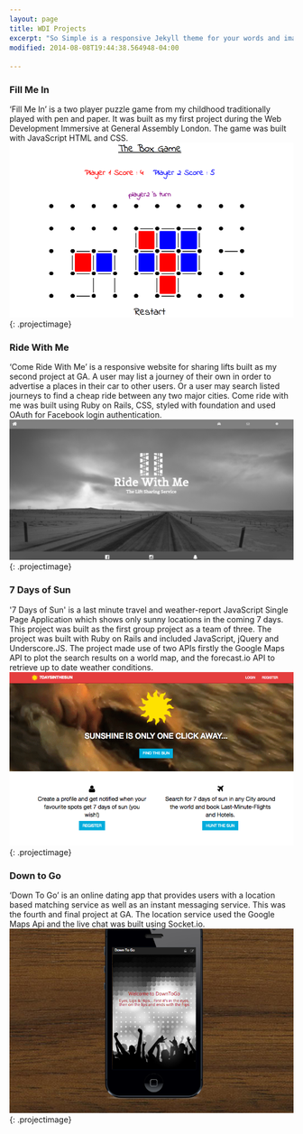 ```yaml
---
layout: page
title: WDI Projects
excerpt: "So Simple is a responsive Jekyll theme for your words and images."
modified: 2014-08-08T19:44:38.564948-04:00

---
```



### Fill Me In
‘Fill Me In’ is a two player puzzle game from my childhood traditionally played with pen and paper. It was built as my first project during the Web Development Immersive at General Assembly London. The game was built with JavaScript HTML and CSS.
![GitHub Logo](/images/fillmein.png){: .projectimage}

### Ride With Me
‘Come Ride With Me’ is a responsive website for sharing lifts built as my second project at GA. A user may list a journey of their own in order to advertise a places in their car to other users. Or a user may search listed journeys to find a cheap ride between any two major cities. Come ride with me was built using Ruby on Rails, CSS, styled with foundation and used OAuth for Facebook login authentication.
![GitHub Logo](/images/ridewithme.png){: .projectimage}


### 7 Days of Sun
'7 Days of Sun' is a last minute travel and weather-report JavaScript Single Page Application which shows only sunny locations in the coming 7 days. This project was built as the first group project as a team of three. The project was built with Ruby on Rails and included JavaScript, jQuery and Underscore.JS. The project made use of two APIs firstly the Google Maps API to plot the search results on a world map, and the forecast.io API to retrieve up to date weather conditions.
![GitHub Logo](/images/7days.png){: .projectimage}


### Down to Go
‘Down To Go’ is an online dating app that provides users with a location based matching service as well as an instant messaging service. This was the fourth and final project at GA. The location service used the Google Maps Api and the live chat was built using Socket.io.
![GitHub Logo](/images/downtogo.png){: .projectimage}

[^1]: Example: *domain.com/category-name/post-title*